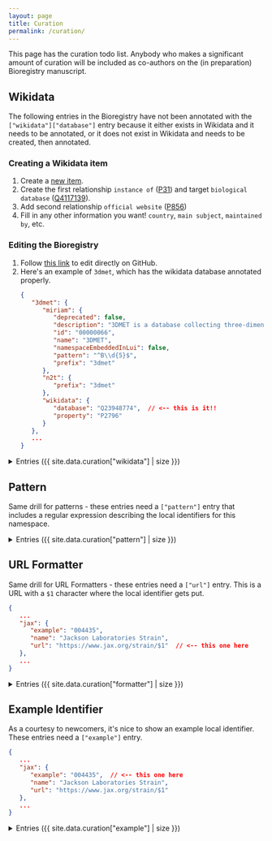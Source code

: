 ```yaml
---
layout: page
title: Curation
permalink: /curation/
---
```

This page has the curation todo list. Anybody who makes a significant amount of curation will be included
as co-authors on the (in preparation) Bioregistry manuscript.

## Wikidata

<a id="wikidata"></a>
The following entries in the Bioregistry have not been annotated with the `["wikidata"]["database"]` entry because it
either exists in Wikidata and it needs to be annotated, or it does not exist in Wikidata and needs to be created, then
annotated.

### Creating a Wikidata item

1. Create a [new item](https://www.wikidata.org/wiki/Special:NewItem).
2. Create the first relationship `instance of` ([P31](https://www.wikidata.org/wiki/Property:P31))
   and target `biological database` ([Q4117139](https://www.wikidata.org/wiki/Q4117139)).
3. Add second relationship `official website` ([P856](https://www.wikidata.org/wiki/Property:P856))
4. Fill in any other information you want! `country`, `main subject`, `maintained by`, etc.

### Editing the Bioregistry 

1. Follow [this link](https://github.com/cthoyt/bioregistry/edit/main/src/bioregistry/data/bioregistry.json) to edit
   directly on GitHub.
2. Here's an example of `3dmet`, which has the wikidata database annotated properly.
   ```json
   {
      "3dmet": {
         "miriam": {
            "deprecated": false,
            "description": "3DMET is a database collecting three-dimensional structures of natural metabolites.",
            "id": "00000066",
            "name": "3DMET",
            "namespaceEmbeddedInLui": false,
            "pattern": "^B\\d{5}$",
            "prefix": "3dmet"
         },
         "n2t": {
            "prefix": "3dmet"
         },
         "wikidata": {
            "database": "Q23948774",  // <-- this is it!!
            "property": "P2796"
         }
      },
      ...
   }
   ```

<details>
   <summary>Entries ({{ site.data.curation["wikidata"] | size }})</summary>
   <table>
   <thead>
      <tr>
         <th>Prefix</th>
         <th>Name</th>
      </tr>
   </thead>
   <tbody>
   {% for entry in site.data.curation["wikidata"] %}
      <tr>
         <td>{{ entry.prefix }}</td>
         <td>{{ entry.name }}</td>
      </tr>
   {% endfor %}
   </tbody>
   </table>
</details>

## Pattern

<a id="pattern"></a>
Same drill for patterns - these entries need a `["pattern"]` entry that includes a regular expression
describing the local identifiers for this namespace.

<details>
   <summary>Entries ({{ site.data.curation["pattern"] | size }})</summary>
   <table>
   <thead>
      <tr>
         <th>Prefix</th>
         <th>Name</th>
      </tr>
   </thead>
   <tbody>
   {% for entry in site.data.curation["pattern"] %}
      <tr>
         <td>{{ entry.prefix }}</td>
         <td>{{ entry.name }}</td>
      </tr>
   {% endfor %}
   </tbody>
   </table>
</details>

## URL Formatter

<a id="formatter"></a>
Same drill for URL Formatters - these entries need a `["url"]` entry. This is a URL with a `$1`
character where the local identifier gets put.

```json
{
   ...
   "jax": {
      "example": "004435",
      "name": "Jackson Laboratories Strain",
      "url": "https://www.jax.org/strain/$1"  // <-- this one here
   },
   ...
}
```

<details>
   <summary>Entries ({{ site.data.curation["formatter"] | size }})</summary>
   <table>
   <thead>
      <tr>
         <th>Prefix</th>
         <th>Name</th>
      </tr>
   </thead>
   <tbody>
   {% for entry in site.data.curation["formatter"] %}
      <tr>
         <td>{{ entry.prefix }}</td>
         <td>{{ entry.name }}</td>
      </tr>
   {% endfor %}
   </tbody>
   </table>
</details>

## Example Identifier

<a id="example"></a>
As a courtesy to newcomers, it's nice to show an example local identifier. These
entries need a `["example"]` entry. 

```json
{
   ...
   "jax": {
      "example": "004435",  // <-- this one here
      "name": "Jackson Laboratories Strain",
      "url": "https://www.jax.org/strain/$1"
   },
   ...
}
```

<details>
   <summary>Entries ({{ site.data.curation["example"] | size }})</summary>
   <table>
   <thead>
      <tr>
         <th>Prefix</th>
         <th>Name</th>
      </tr>
   </thead>
   <tbody>
   {% for entry in site.data.curation["example"] %}
      <tr>
         <td>{{ entry.prefix }}</td>
         <td>{{ entry.name }}</td>
      </tr>
   {% endfor %}
   </tbody>
   </table>
</details>
